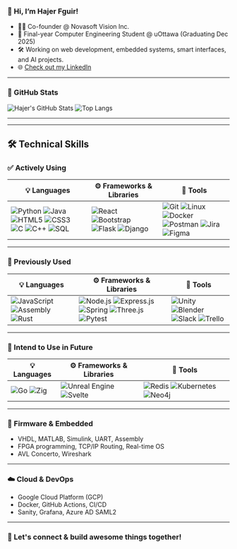 ### 👋 Hi, I’m Hajer Fguir!

- 👩‍💻 Co-founder @ Novasoft Vision Inc.  
- 🧠 Final-year Computer Engineering Student @ uOttawa (Graduating Dec 2025)  
- 🛠️ Working on web development, embedded systems, smart interfaces, and AI projects.  
- 🌐 [Check out my LinkedIn](https://www.linkedin.com/in/hajer-fguir/)

---

### 🚀 GitHub Stats

![Hajer's GitHub Stats](https://github-readme-stats.vercel.app/api?username=hajerfguir&show_icons=true&count_private=true&theme=react)
![Top Langs](https://github-readme-stats.vercel.app/api/top-langs/?username=hajerfguir&layout=compact&theme=react)

---
---

## 🛠️ Technical Skills

### ✅ Actively Using

| 💡 Languages | ⚙️ Frameworks & Libraries | 🔧 Tools |
|-------------|---------------------------|----------|
| ![Python](https://img.shields.io/badge/Python-3776AB?style=flat&logo=python&logoColor=white) ![Java](https://img.shields.io/badge/Java-007396?style=flat&logo=java&logoColor=white) ![HTML5](https://img.shields.io/badge/HTML5-E34F26?style=flat&logo=html5&logoColor=white) ![CSS3](https://img.shields.io/badge/CSS3-1572B6?style=flat&logo=css3&logoColor=white) ![C](https://img.shields.io/badge/C-00599C?style=flat&logo=c&logoColor=white) ![C++](https://img.shields.io/badge/C++-00599C?style=flat&logo=c%2B%2B&logoColor=white) ![SQL](https://img.shields.io/badge/SQL-4479A1?style=flat&logo=mysql&logoColor=white) | ![React](https://img.shields.io/badge/React-20232A?style=flat&logo=react&logoColor=61DAFB) ![Bootstrap](https://img.shields.io/badge/Bootstrap-563D7C?style=flat&logo=bootstrap&logoColor=white) ![Flask](https://img.shields.io/badge/Flask-000000?style=flat&logo=flask&logoColor=white) ![Django](https://img.shields.io/badge/Django-092E20?style=flat&logo=django&logoColor=white) | ![Git](https://img.shields.io/badge/Git-F05032?style=flat&logo=git&logoColor=white) ![Linux](https://img.shields.io/badge/Linux-FCC624?style=flat&logo=linux&logoColor=black) ![Docker](https://img.shields.io/badge/Docker-2496ED?style=flat&logo=docker&logoColor=white) ![Postman](https://img.shields.io/badge/Postman-FF6C37?style=flat&logo=postman&logoColor=white) ![Jira](https://img.shields.io/badge/Jira-0052CC?style=flat&logo=jira&logoColor=white) ![Figma](https://img.shields.io/badge/Figma-F24E1E?style=flat&logo=figma&logoColor=white) |

---

### 🔁 Previously Used

| 💡 Languages | ⚙️ Frameworks & Libraries | 🔧 Tools |
|-------------|---------------------------|----------|
| ![JavaScript](https://img.shields.io/badge/JavaScript-F7DF1E?style=flat&logo=javascript&logoColor=black) ![Assembly](https://img.shields.io/badge/Assembly-6E4C13?style=flat&logo=assembler&logoColor=white) ![Rust](https://img.shields.io/badge/Rust-000000?style=flat&logo=rust&logoColor=white) | ![Node.js](https://img.shields.io/badge/Node.js-339933?style=flat&logo=node.js&logoColor=white) ![Express.js](https://img.shields.io/badge/Express-000000?style=flat&logo=express&logoColor=white) ![Spring](https://img.shields.io/badge/Spring-6DB33F?style=flat&logo=spring&logoColor=white) ![Three.js](https://img.shields.io/badge/Three.js-000000?style=flat&logo=three.js&logoColor=white) ![Pytest](https://img.shields.io/badge/Pytest-3776AB?style=flat&logo=python&logoColor=white) | ![Unity](https://img.shields.io/badge/Unity-000000?style=flat&logo=unity&logoColor=white) ![Blender](https://img.shields.io/badge/Blender-F5792A?style=flat&logo=blender&logoColor=white) ![Slack](https://img.shields.io/badge/Slack-4A154B?style=flat&logo=slack&logoColor=white) ![Trello](https://img.shields.io/badge/Trello-0052CC?style=flat&logo=trello&logoColor=white) |

---

### 🌱 Intend to Use in Future

| 💡 Languages | ⚙️ Frameworks & Libraries | 🔧 Tools |
|-------------|---------------------------|----------|
| ![Go](https://img.shields.io/badge/Go-00ADD8?style=flat&logo=go&logoColor=white) ![Zig](https://img.shields.io/badge/Zig-F7A41D?style=flat&logo=zig&logoColor=black) | ![Unreal Engine](https://img.shields.io/badge/Unreal_Engine-313131?style=flat&logo=unrealengine&logoColor=white) ![Svelte](https://img.shields.io/badge/Svelte-FF3E00?style=flat&logo=svelte&logoColor=white) | ![Redis](https://img.shields.io/badge/Redis-DC382D?style=flat&logo=redis&logoColor=white) ![Kubernetes](https://img.shields.io/badge/Kubernetes-326CE5?style=flat&logo=kubernetes&logoColor=white) ![Neo4j](https://img.shields.io/badge/Neo4j-008CC1?style=flat&logo=neo4j&logoColor=white) |

---

### 🧠 Firmware & Embedded

- VHDL, MATLAB, Simulink, UART, Assembly  
- FPGA programming, TCP/IP Routing, Real-time OS  
- AVL Concerto, Wireshark

---

### ☁️ Cloud & DevOps

- Google Cloud Platform (GCP)  
- Docker, GitHub Actions, CI/CD  
- Sanity, Grafana, Azure AD SAML2

---

### 🌟 Let's connect & build awesome things together!
